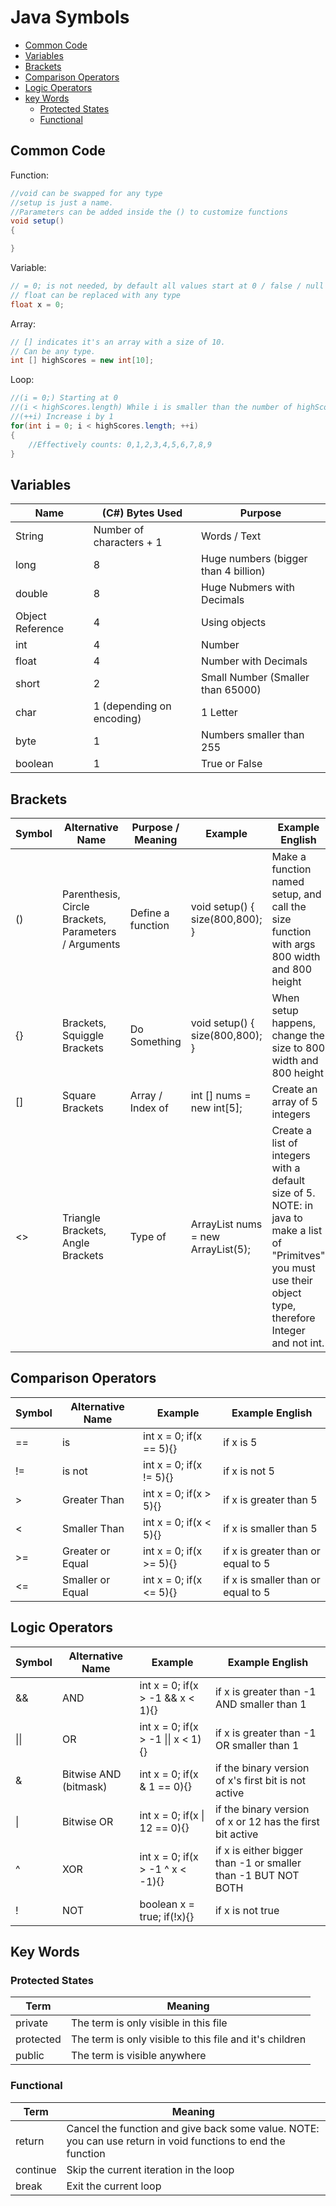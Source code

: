 ﻿# Java Symbols
* [Common Code](#common-code)
* [Variables](#variables)
* [Brackets](#brackets)
* [Comparison Operators](#comparison-operators)
* [Logic Operators](#logic-operators)
* [key Words](#key-words)
  * [Protected States](#protected-states)
  * [Functional](#functional)

## Common Code

Function:
```csharp
//void can be swapped for any type
//setup is just a name.
//Parameters can be added inside the () to customize functions
void setup()
{

}
```

Variable:
```csharp
// = 0; is not needed, by default all values start at 0 / false / null
// float can be replaced with any type
float x = 0;
```

Array:
```csharp
// [] indicates it's an array with a size of 10.
// Can be any type.
int [] highScores = new int[10];
```

Loop:
```csharp
//(i = 0;) Starting at 0 
//(i < highScores.length) While i is smaller than the number of highScores (10)
//(++i) Increase i by 1
for(int i = 0; i < highScores.length; ++i)
{
    //Effectively counts: 0,1,2,3,4,5,6,7,8,9
}
```



## Variables

| Name             | (C#) Bytes Used           | Purpose                              |
|------------------|---------------------------|--------------------------------------|
| String           | Number of characters + 1  | Words / Text                         |
| long             | 8                         | Huge numbers (bigger than 4 billion) |
| double           | 8                         | Huge Nubmers with Decimals           |
| Object Reference | 4                         | Using objects                        |
| int              | 4                         | Number                               |
| float            | 4                         | Number with Decimals                 |
| short            | 2                         | Small Number (Smaller than 65000)    |
| char             | 1 (depending on encoding) | 1 Letter                             |
| byte             | 1                         | Numbers smaller than 255             |
| boolean          | 1                         | True or False                        |

## Brackets

| Symbol | Alternative Name                                     | Purpose / Meaning | Example                                              | Example English                                                                                                                                                |
|--------|------------------------------------------------------|-------------------|------------------------------------------------------|----------------------------------------------------------------------------------------------------------------------------------------------------------------|
| ()     | Parenthesis, Circle Brackets, Parameters / Arguments | Define a function | void setup() {  size(800,800); }                     | Make a function named setup, and call the size function with args 800 width and 800 height                                                                     |
| {}     | Brackets, Squiggle Brackets                          | Do Something      | void setup() {   size(800,800); }                    | When setup happens, change the size to 800 width and 800 height                                                                                                |
| []     | Square Brackets                                      | Array / Index of  | int [] nums = new int[5];                            | Create an array of 5 integers                                                                                                                                  |
| <>     | Triangle Brackets, Angle Brackets                    | Type of           | ArrayList<Integer> nums = new ArrayList<Integer>(5); | Create a list of integers with a default size of 5. NOTE: in java to make a list of "Primitves" you must use their object type, therefore Integer and not int. |

## Comparison Operators
| Symbol | Alternative Name | Example                    | Example English                    |
|--------|------------------|----------------------------|------------------------------------|
| ==     | is               | int x = 0; if(x == 5){}    | if x is 5                          |
| !=     | is not           | int x = 0; if(x != 5){}    | if x is not 5                      |
| \>     | Greater Than     | int x = 0; if(x > 5){}     | if x is greater than 5             |
| <      | Smaller Than     | int x = 0; if(x < 5){}     | if x is smaller than 5             |
| \>=    | Greater or Equal | int x = 0; if(x >= 5){}    | if x is greater than or equal to 5 |
| <=     | Smaller or Equal | int x = 0; if(x <= 5){}    | if x is smaller than or equal to 5 |

## Logic Operators

| Symbol 	| Alternative Name      	| Example                            	| Example English                                               	|
|--------	|-----------------------	|------------------------------------	|---------------------------------------------------------------	|
| &&     	| AND                   	| int x = 0; if(x > -1 && x < 1){}   	| if x is greater than -1 AND smaller than 1                    	|
| \|\|   	| OR                    	| int x = 0; if(x > -1 \|\| x < 1){} 	| if x is greater than -1 OR smaller than 1                     	|
| &      	| Bitwise AND (bitmask) 	| int x = 0; if(x & 1 == 0){}        	| if the binary version of x's first bit is not active          	|
| \|     	| Bitwise OR            	| int x = 0; if(x \| 12 == 0){}      	| if the binary version of x or 12 has the first bit active     	|
| ^      	| XOR                   	| int x = 0; if(x > -1 ^ x < -1){}   	| if x is either bigger than -1 or smaller than -1 BUT NOT BOTH 	|
| !      	| NOT                   	| boolean x = true; if(!x){}         	| if x is not true                                              	|


## Key Words


### Protected States
| Term      	| Meaning                                                      	|
|-----------	|--------------------------------------------------------------	|
| private   	| The term is only visible in this file                        	|
| protected 	| The term is only visible to this file and it's children      	|
| public    	| The term is visible anywhere                                 	|

### Functional
| Term     	| Meaning                                                                                                      	|
|----------	|--------------------------------------------------------------------------------------------------------------	|
| return   	| Cancel the function and give back some value. NOTE: you can use return in void functions to end the function 	|
| continue 	| Skip the current iteration in the loop                                                                       	|
| break    	| Exit the current loop                                                                                        	|
